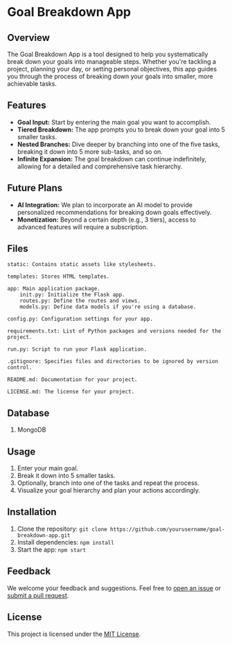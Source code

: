 # Goal Breakdown App

## Overview

The Goal Breakdown App is a tool designed to help you systematically break down your goals into manageable steps. Whether you're tackling a project, planning your day, or setting personal objectives, this app guides you through the process of breaking down your goals into smaller, more achievable tasks.

## Features

- **Goal Input:** Start by entering the main goal you want to accomplish.
- **Tiered Breakdown:** The app prompts you to break down your goal into 5 smaller tasks.
- **Nested Branches:** Dive deeper by branching into one of the five tasks, breaking it down into 5 more sub-tasks, and so on.
- **Infinite Expansion:** The goal breakdown can continue indefinitely, allowing for a detailed and comprehensive task hierarchy.

## Future Plans

- **AI Integration:** We plan to incorporate an AI model to provide personalized recommendations for breaking down goals effectively.
- **Monetization:** Beyond a certain depth (e.g., 3 tiers), access to advanced features will require a subscription.

## Files
    static: Contains static assets like stylesheets.

    templates: Stores HTML templates.

    app: Main application package.
        init.py: Initialize the Flask app.
        routes.py: Define the routes and views.
        models.py: Define data models if you're using a database.

    config.py: Configuration settings for your app.

    requirements.txt: List of Python packages and versions needed for the project.

    run.py: Script to run your Flask application.

    .gitignore: Specifies files and directories to be ignored by version control.

    README.md: Documentation for your project.

    LICENSE.md: The license for your project.

## Database
1. MongoDB

## Usage

1. Enter your main goal.
2. Break it down into 5 smaller tasks.
3. Optionally, branch into one of the tasks and repeat the process.
4. Visualize your goal hierarchy and plan your actions accordingly.

## Installation

1. Clone the repository: `git clone https://github.com/yourusername/goal-breakdown-app.git`
2. Install dependencies: `npm install`
3. Start the app: `npm start`

## Feedback

We welcome your feedback and suggestions. Feel free to [open an issue](https://github.com/yourusername/goal-breakdown-app/issues) or [submit a pull request](https://github.com/yourusername/goal-breakdown-app/pulls).

## License

This project is licensed under the [MIT License](LICENSE.md).
